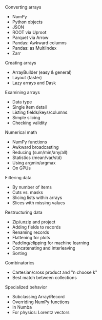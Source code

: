 Converting arrays
   - NumPy
   - Python objects
   - JSON
   - ROOT via Uproot
   - Parquet via Arrow
   - Pandas: Awkward columns
   - Pandas: as MultiIndex
   - Zarr

Creating arrays
   - ArrayBuilder (easy & general)
   - Layout (faster)
   - Lazy arrays and Dask

Examining arrays
   - Data type
   - Single item detail
   - Listing fields/keys/columns
   - Simple slicing
   - Checking validity

Numerical math
   - NumPy functions
   - Awkward broadcasting
   - Reducing (sum/min/any/all)
   - Statistics (mean/var/std)
   - Using argmin/argmax
   - On GPUs

Filtering data
   - By number of items
   - Cuts vs. masks
   - Slicing lists within arrays
   - Slices with missing values

Restructuring data
   - Zip/unzip and project
   - Adding fields to records
   - Renaming records
   - Flattening for plots
   - Padding/clipping for machine learning
   - Concatenating and interleaving
   - Sorting

Combinatorics
   - Cartesian/cross product and "n choose k"
   - Best match between collections

Specialized behavior
   - Subclassing Array/Record
   - Overriding NumPy functions
   - In Numba
   - For physics: Lorentz vectors
